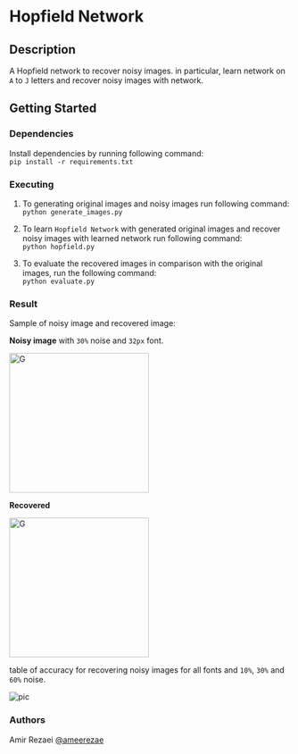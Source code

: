 # Hopfield Network 

## Description

A Hopfield network to recover noisy images.
in particular, learn network on `A` to `J` letters and recover noisy images with network.

## Getting Started
### Dependencies
Install dependencies by running following command:
\
```pip install -r requirements.txt```
### Executing
1. To generating original images and noisy images run following command:
\
```python generate_images.py```


2. To learn `Hopfield Network` with generated original images and recover noisy images with learned network run following command:
\
```python hopfield.py```


3. To evaluate the recovered images in comparison with the original images, run the following command:
\
   ```python evaluate.py```
   
### Result
Sample of noisy image and recovered image:

**Noisy image** with `30%` noise and `32px` font. 

<img src="./noisy/30/32/G.bmp" width=250 alt="G">

**Recovered**

<img src="./recovered/30/32/G.bmp" width=250 alt="G">

table of accuracy for recovering noisy images for all fonts and `10%`, `30%` and `60%` noise.

<img src="./accuracy_table.png" alt="pic">

### Authors
Amir Rezaei [@ameerezae](https://github.com/ameerezae)
